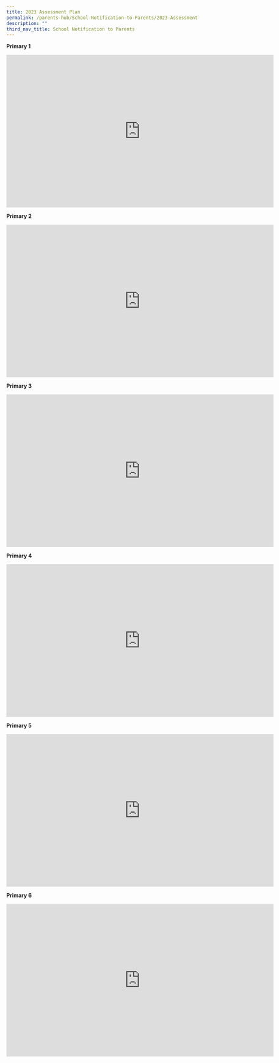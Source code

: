 ```yaml
---
title: 2023 Assessment Plan
permalink: /parents-hub/School-Notification-to-Parents/2023-Assessment-plan/
description: ""
third_nav_title: School Notification to Parents
---
```








**Primary 1**
<iframe allowfullscreen="true" height="400" width="700" frameborder="0" src="https://docs.google.com/presentation/d/e/2PACX-1vQPMqKNHMJIqPiA8KUVPYWWSBxDdC6WRNDHGcAYbAoQAqzImbyIlLZinTqoqLdVpw/embed?start=true&amp;loop=true&amp;delayms=10000"></iframe>

**Primary 2**
<iframe allowfullscreen="true" height="400" width="700" frameborder="0" src="https://docs.google.com/presentation/d/e/2PACX-1vQex6LKoWGWM99hl8U82se4QO5u-wBksSQUEON8UF8z6I-ogXufG6QZrmbnSu4hJQ/embed?start=true&amp;loop=true&amp;delayms=10000"></iframe>

**Primary 3**
<iframe allowfullscreen="true" height="400" width="700" frameborder="0" src="https://docs.google.com/presentation/d/e/2PACX-1vR7zgpqULZKL96EOcX9DfgGloWnJ0BqMa90iNJgLBu08jzS3OZTDkTgUKcUAKNcBQ/embed?start=true&amp;loop=true&amp;delayms=10000"></iframe>

**Primary 4**
<iframe allowfullscreen="true" height="400" width="700" frameborder="0" src="https://docs.google.com/presentation/d/e/2PACX-1vSLCifNPj_wpXGXcBL_IDjLALThRXdLE6snh6RTvkn8hgOV_Zg2LAMNImB5BYbP5A/embed?start=true&amp;loop=true&amp;delayms=10000"></iframe>

**Primary 5**
<iframe allowfullscreen="true" height="400" width="700" frameborder="0" src="https://docs.google.com/presentation/d/e/2PACX-1vT9WRwaK7HUkpIaLKBU_rTuGl_OjquNx13CZPJEPry_6RMGP3YBNP40bl0F96QOUQ/embed?start=true&amp;loop=true&amp;delayms=10000"></iframe>

**Primary 6**
<iframe allowfullscreen="true" height="400" width="700" frameborder="0" src="https://docs.google.com/presentation/d/e/2PACX-1vQ-KDBMb_Pw6HnV10eAfkzZJ44afqZ4ihPEVG4C5cs4H55m4596azmv-0vlG5h20A/embed?start=true&amp;loop=true&amp;delayms=10000"></iframe>

